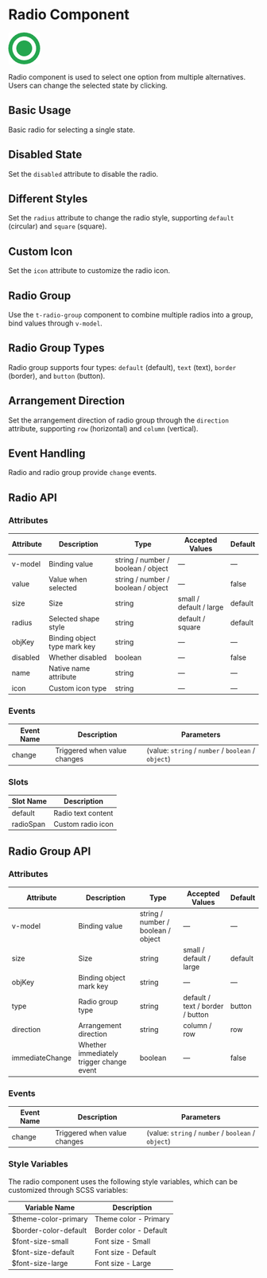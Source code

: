 <script setup lang="ts">
import radioBasic from '../examples/radio/basic.vue'
import radioDisabled from '../examples/radio/disabled.vue'
import radioRadius from '../examples/radio/radius.vue'
import radioIcon from '../examples/radio/icon.vue'
import radioGroup from '../examples/radio/group.vue'
import radioGroupType from '../examples/radio/group-type.vue'
import radioDirection from '../examples/radio/direction.vue'
import radioEvents from '../examples/radio/events.vue'
</script>

# Radio Component

![Radio Component](/components/radio.png)

Radio component is used to select one option from multiple alternatives. Users can change the selected state by clicking.

## Basic Usage

Basic radio for selecting a single state.

<demo :component="radioBasic" name="radio" examples="basic" />

## Disabled State

Set the `disabled` attribute to disable the radio.

<demo :component="radioDisabled" name="radio" examples="disabled" />

## Different Styles

Set the `radius` attribute to change the radio style, supporting `default` (circular) and `square` (square).

<demo :component="radioRadius" name="radio" examples="radius" />

## Custom Icon

Set the `icon` attribute to customize the radio icon.

<demo :component="radioIcon" name="radio" examples="icon" />

## Radio Group

Use the `t-radio-group` component to combine multiple radios into a group, bind values through `v-model`.

<demo :component="radioGroup" name="radio" examples="group" />

## Radio Group Types

Radio group supports four types: `default` (default), `text` (text), `border` (border), and `button` (button).

<demo :component="radioGroupType" name="radio" examples="group-type" />

## Arrangement Direction

Set the arrangement direction of radio group through the `direction` attribute, supporting `row` (horizontal) and `column` (vertical).

<demo :component="radioDirection" name="radio" examples="direction" />

## Event Handling

Radio and radio group provide `change` events.

<demo :component="radioEvents" name="radio" examples="events" />

## Radio API

### Attributes

| Attribute | Description              | Type                                   | Accepted Values         | Default |
| --------- | ------------------------ | -------------------------------------- | ----------------------- | ------- |
| v-model   | Binding value            | string / number / boolean / object     | —                       | —       |
| value     | Value when selected      | string / number / boolean / object     | —                       | false   |
| size      | Size                     | string                                 | small / default / large | default |
| radius    | Selected shape style     | string                                 | default / square        | default |
| objKey    | Binding object type mark key | string                             | —                       | —       |
| disabled  | Whether disabled         | boolean                                | —                       | false   |
| name      | Native name attribute    | string                                 | —                       | —       |
| icon      | Custom icon type         | string                                 | —                       | —       |

### Events

| Event Name | Description                | Parameters                                         |
| ---------- | -------------------------- | -------------------------------------------------- |
| change     | Triggered when value changes | (value: `string` / `number` / `boolean` / `object`) |

### Slots

| Slot Name | Description              |
| --------- | ------------------------ |
| default   | Radio text content       |
| radioSpan | Custom radio icon        |

## Radio Group API

### Attributes

| Attribute       | Description                    | Type                               | Accepted Values                  | Default |
| --------------- | ------------------------------ | ---------------------------------- | -------------------------------- | ------- |
| v-model         | Binding value                  | string / number / boolean / object | —                                | —       |
| size            | Size                           | string                             | small / default / large          | default |
| objKey          | Binding object mark key        | string                             | —                                | —       |
| type            | Radio group type               | string                             | default / text / border / button | button  |
| direction       | Arrangement direction          | string                             | column / row                     | row     |
| immediateChange | Whether immediately trigger change event | boolean                  | —                                | false   |

### Events

| Event Name | Description                | Parameters                                         |
| ---------- | -------------------------- | -------------------------------------------------- |
| change     | Triggered when value changes | (value: `string` / `number` / `boolean` / `object`) |

### Style Variables

The radio component uses the following style variables, which can be customized through SCSS variables:

| Variable Name         | Description           |
| --------------------- | --------------------- |
| $theme-color-primary  | Theme color - Primary |
| $border-color-default | Border color - Default |
| $font-size-small      | Font size - Small     |
| $font-size-default    | Font size - Default   |
| $font-size-large      | Font size - Large     | 
